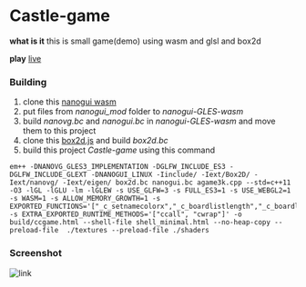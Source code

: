 # Castle-game
**what is it** this is small game(demo) using wasm and glsl and box2d

**play** [live](https://danilw.github.io/GLSL-howto/goglsl/link)

### Building

1. clone this [nanogui wasm](https://github.com/danilw/nanogui-GLES-wasm)
2. put files from *nanogui_mod* folder to *nanogui-GLES-wasm* 
3. build *nanovg.bc* and *nanogui.bc* in *nanogui-GLES-wasm* and move them to this project
4. clone this [box2d.js](https://github.com/kripken/box2d.js) and build *box2d.bc*
5. build this project *Castle-game* using this command
```
em++ -DNANOVG_GLES3_IMPLEMENTATION -DGLFW_INCLUDE_ES3 -DGLFW_INCLUDE_GLEXT -DNANOGUI_LINUX -Iinclude/ -Iext/Box2D/ -Iext/nanovg/ -Iext/eigen/ box2d.bc nanogui.bc agame3k.cpp --std=c++11 -O3 -lGL -lGLU -lm -lGLEW -s USE_GLFW=3 -s FULL_ES3=1 -s USE_WEBGL2=1 -s WASM=1 -s ALLOW_MEMORY_GROWTH=1 -s EXPORTED_FUNCTIONS='["_c_setnamecolorx","_c_boardlistlength","_c_boardlist","_main"]' -s EXTRA_EXPORTED_RUNTIME_METHODS='["ccall", "cwrap"]' -o build/ccgame.html --shell-file shell_minimal.html --no-heap-copy --preload-file  ./textures --preload-file ./shaders

```

### Screenshot
![link](https://danilw.github.io/GLSL-howto/goglsl/link)
